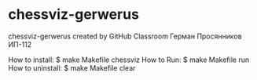 # chessviz-gerwerus
chessviz-gerwerus created by GitHub Classroom
Герман Просянников ИП-112

How to install:
$ make Makefile chessviz
How to Run:
$ make Makefile run
How to uninstall:
$ make Makefile clear
